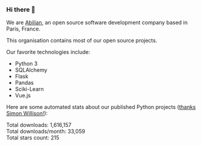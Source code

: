 ### Hi there 👋

We are [Abilian](https://abilian.com/), an open source software development company based in Paris, France.

This organisation contains most of our open source projects.

Our favorite technologies include:

- Python 3
- SQLAlchemy
- Flask
- Pandas
- Sciki-Learn
- Vue.js

Here are some automated stats about our published Python projects
([thanks Simon Willison!][sw-post]):

<!--marker-->
Total downloads: 1,616,157<br>
Total downloads/month: 33,059<br>
Total stars count: 215
<!--end-->

[sw-post]: https://simonwillison.net/2020/Jul/10/self-updating-profile-readme/